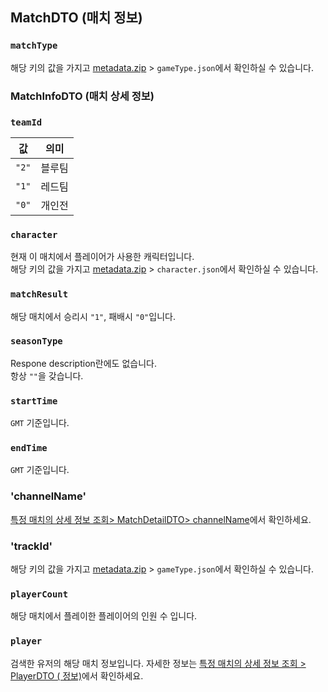 ## MatchDTO (매치 정보)
### `matchType`
해당 키의 값을 가지고
[metadata.zip](https://developers.nexon.com/kart/api/14/39) > `gameType.json`에서 확인하실 수 있습니다.
### MatchInfoDTO (매치 상세 정보)
### `teamId`
| 값 | 의미 |
| --- | --- |
|`"2"`| 블루팀 |
| `"1"` | 레드팀  |
| `"0"` | 개인전 |
### `character`
현재 이 매치에서 플레이어가 사용한 캐릭터입니다.  
해당 키의 값을 가지고
[metadata.zip](https://developers.nexon.com/kart/api/14/39) > `character.json`에서 확인하실 수 있습니다.
### `matchResult`
해당 매치에서 승리시 `"1"`, 패배시 `"0"`입니다.
### `seasonType`
Respone description란에도 없습니다.  
항상 `""`을 갖습니다.
### `startTime`
`GMT` 기준입니다.
### `endTime`
`GMT` 기준입니다.
### 'channelName'
[특정 매치의 상세 정보 조회> MatchDetailDTO> channelName](./특정-매치의-상세-정보-조회.md#channelName)에서 확인하세요.
### 'trackId'
해당 키의 값을 가지고
[metadata.zip](https://developers.nexon.com/kart/api/14/39) > `gameType.json`에서 확인하실 수 있습니다.
### `playerCount`
해당 매치에서 플레이한 플레이어의 인원 수 입니다.
### `player`
검색한 유저의 해당 매치 정보입니다.
자세한 정보는 [특정 매치의 상세 정보 조회 > PlayerDTO ( 정보)](./특정-매치의-상세-정보-조회.md#playerdto-유저-정보)에서 확인하세요.
